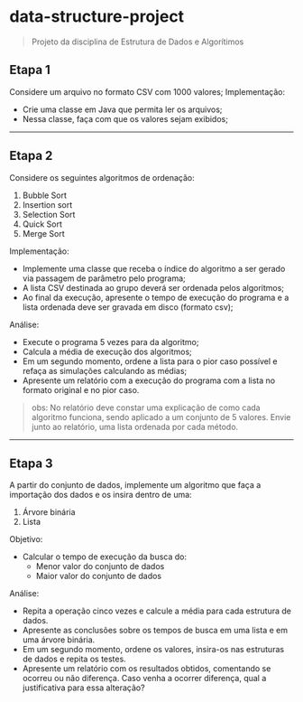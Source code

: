 # data-structure-project

> Projeto da disciplina de Estrutura de Dados e Algorítimos

## Etapa 1
Considere um arquivo no formato CSV com 1000 valores;
Implementação:
* Crie uma classe em Java que permita ler os arquivos;
* Nessa classe, faça com que os valores sejam exibidos;
----------------------------
## Etapa 2
Considere os seguintes algoritmos de ordenação:
1. Bubble Sort
2. Insertion sort
3. Selection Sort
4. Quick Sort
5. Merge Sort

Implementação:
* Implemente uma classe que receba o índice do algoritmo a ser gerado via passagem de parâmetro pelo programa;
* A lista CSV destinada ao grupo deverá ser ordenada pelos algoritmos;
* Ao final da execução, apresente o tempo de execução do programa e a lista ordenada deve ser gravada em disco (formato csv);

Análise:
* Execute o programa 5 vezes para da algoritmo;
* Calcula a média de execução dos algoritmos;
* Em um segundo momento, ordene a lista para o pior caso possível e refaça as simulações calculando as médias;
* Apresente um relatório com a execução do programa com a lista no formato original e no pior caso.

> obs: No relatório deve constar uma explicação de como cada algoritmo funciona, sendo aplicado a um conjunto de 5 valores. Envie junto ao relatório, uma lista ordenada por cada método.
--------------------------
## Etapa 3
A partir do conjunto de dados, implemente um algoritmo que faça a importação dos dados e os insira dentro de uma:
1. Árvore binária
2. Lista

Objetivo:
- Calcular o tempo de execução da busca do:
  * Menor valor do conjunto de dados
  * Maior valor do conjunto de dados

Análise:
* Repita a operação cinco vezes e calcule a média para cada estrutura de dados.
* Apresente as conclusões sobre os tempos de busca em uma lista e em uma árvore binária.
* Em um segundo momento, ordene os valores, insira-os nas estruturas de dados e repita os testes.
* Apresente um relatório com os resultados obtidos, comentando se ocorreu ou não diferença. Caso venha a ocorrer diferença, qual a justificativa para essa alteração?
